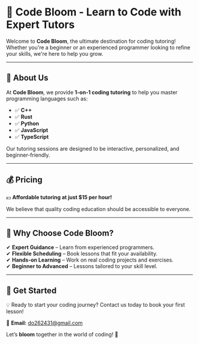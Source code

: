 # 🌱 Code Bloom - Learn to Code with Expert Tutors  

Welcome to **Code Bloom**, the ultimate destination for coding tutoring! Whether you're a beginner or an experienced programmer looking to refine your skills, we're here to help you grow.  

---

## 🚀 About Us  
At **Code Bloom**, we provide **1-on-1 coding tutoring** to help you master programming languages such as:  

- ✅ **C++**  
- ✅ **Rust**  
- ✅ **Python**  
- ✅ **JavaScript**  
- ✅ **TypeScript**  

Our tutoring sessions are designed to be interactive, personalized, and beginner-friendly.  

---

## 💰 Pricing  
💵 **Affordable tutoring at just $15 per hour!**  

We believe that quality coding education should be accessible to everyone.  

---

## 🎯 Why Choose Code Bloom?  

✔ **Expert Guidance** – Learn from experienced programmers.  
✔ **Flexible Scheduling** – Book lessons that fit your availability.  
✔ **Hands-on Learning** – Work on real coding projects and exercises.  
✔ **Beginner to Advanced** – Lessons tailored to your skill level.  

---

## 📅 Get Started  

💡 Ready to start your coding journey? Contact us today to book your first lesson!  

📧 **Email:** do262431@gmail.com

Let’s **bloom** together in the world of coding! 🌿  
